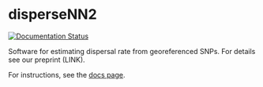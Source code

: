 # disperseNN2

[![Documentation Status](https://readthedocs.org/projects/dispersenn2/badge/?version=latest)](https://dispersenn2.readthedocs.io/en/latest/?badge=latest)

Software for estimating dispersal rate from georeferenced SNPs. For details see our preprint (LINK).

For instructions, see the [docs page](https://dispersenn2.readthedocs.io/en/latest/).
